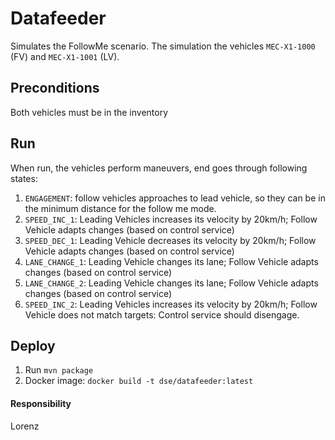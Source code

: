 # Datafeeder

Simulates the FollowMe scenario. The simulation the vehicles `MEC-X1-1000` (FV) and `MEC-X1-1001` (LV).

## Preconditions

Both vehicles must be in the inventory

## Run

When run, the vehicles perform maneuvers, end goes through following states:

1. `ENGAGEMENT`: follow vehicles approaches to lead vehicle, so they can be in the minimum distance for the follow me mode.
2. `SPEED_INC_1`: Leading Vehicles increases its velocity by 20km/h; Follow Vehicle adapts changes (based on control service)
3. `SPEED_DEC_1`: Leading Vehicle decreases its velocity by 20km/h; Follow Vehicle adapts changes (based on control service)
4. `LANE_CHANGE_1`: Leading Vehicle changes its lane; Follow Vehicle adapts changes (based on control service)
5. `LANE_CHANGE_2`: Leading Vehicle changes its lane; Follow Vehicle adapts changes (based on control service)
6. `SPEED_INC_2`: Leading Vehicles increases its velocity by 20km/h; Follow Vehicle does not match targets: Control service should disengage.

## Deploy

1. Run `mvn package`
2. Docker image: `docker build -t dse/datafeeder:latest`


#### Responsibility
Lorenz

